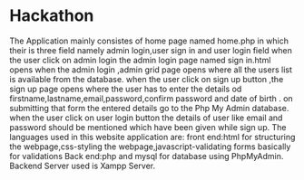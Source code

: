 # Hackathon



The Application mainly consistes of home page  named home.php in which their is three field namely admin login,user sign in and user login field
when the user click on admin login the admin login page named sign in.html opens when the admin login ,admin grid page opens where all the users list is available from the database.
when the user click on sign up button ,the sign up page opens where the user has to enter the details od firstname,lastname,email,password,confirm password and date of birth . on submitting that form the entered details  go to the Php My Admin database.
when the user click on user login  button the details of user like email and password should be mentioned which have been given while sign up.
The languages used in this website application are:
front end:html for structuring the webpage,css-styling the webpage,javascript-validating forms basically for validations
Back end:php and mysql for database using PhpMyAdmin.
Backend Server used is Xampp Server.

